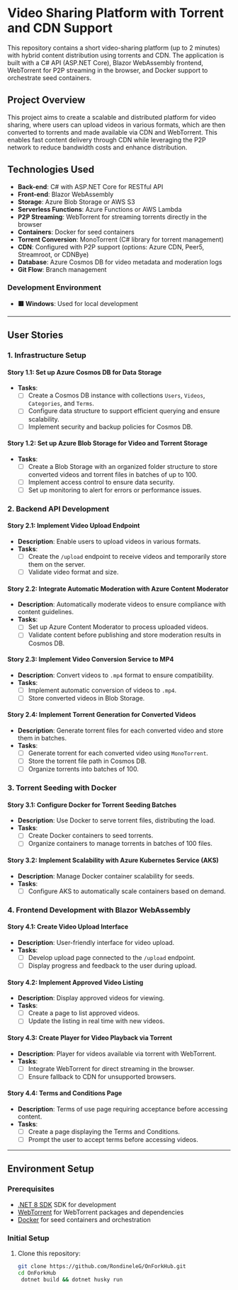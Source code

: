 # Video Sharing Platform with Torrent and CDN Support

This repository contains a short video-sharing platform (up to 2 minutes) with hybrid content distribution using torrents and CDN. The application is built with a C# API (ASP.NET Core), Blazor WebAssembly frontend, WebTorrent for P2P streaming in the browser, and Docker support to orchestrate seed containers.

## Project Overview

This project aims to create a scalable and distributed platform for video sharing, where users can upload videos in various formats, which are then converted to torrents and made available via CDN and WebTorrent. This enables fast content delivery through CDN while leveraging the P2P network to reduce bandwidth costs and enhance distribution.

## Technologies Used

- **Back-end**: C# with ASP.NET Core for RESTful API
- **Front-end**: Blazor WebAssembly
- **Storage**: Azure Blob Storage or AWS S3
- **Serverless Functions**: Azure Functions or AWS Lambda
- **P2P Streaming**: WebTorrent for streaming torrents directly in the browser
- **Containers**: Docker for seed containers
- **Torrent Conversion**: MonoTorrent (C# library for torrent management)
- **CDN**: Configured with P2P support (options: Azure CDN, Peer5, Streamroot, or CDNBye)
- **Database**: Azure Cosmos DB for video metadata and moderation logs
- **Git Flow**: Branch management

 ### Development Environment
- **🟥 Windows**: Used for local development

---

## User Stories

### 1. Infrastructure Setup

#### Story 1.1: Set up Azure Cosmos DB for Data Storage
- **Tasks**:
  - [ ] Create a Cosmos DB instance with collections `Users`, `Videos`, `Categories`, and `Terms`.
  - [ ] Configure data structure to support efficient querying and ensure scalability.
  - [ ] Implement security and backup policies for Cosmos DB.

#### Story 1.2: Set up Azure Blob Storage for Video and Torrent Storage
- **Tasks**:
  - [ ] Create a Blob Storage with an organized folder structure to store converted videos and torrent files in batches of up to 100.
  - [ ] Implement access control to ensure data security.
  - [ ] Set up monitoring to alert for errors or performance issues.

### 2. Backend API Development

#### Story 2.1: Implement Video Upload Endpoint
- **Description**: Enable users to upload videos in various formats.
- **Tasks**:
  - [ ] Create the `/upload` endpoint to receive videos and temporarily store them on the server.
  - [ ] Validate video format and size.

#### Story 2.2: Integrate Automatic Moderation with Azure Content Moderator
- **Description**: Automatically moderate videos to ensure compliance with content guidelines.
- **Tasks**:
  - [ ] Set up Azure Content Moderator to process uploaded videos.
  - [ ] Validate content before publishing and store moderation results in Cosmos DB.

#### Story 2.3: Implement Video Conversion Service to MP4
- **Description**: Convert videos to `.mp4` format to ensure compatibility.
- **Tasks**:
  - [ ] Implement automatic conversion of videos to `.mp4`.
  - [ ] Store converted videos in Blob Storage.

#### Story 2.4: Implement Torrent Generation for Converted Videos
- **Description**: Generate torrent files for each converted video and store them in batches.
- **Tasks**:
  - [ ] Generate torrent for each converted video using `MonoTorrent`.
  - [ ] Store the torrent file path in Cosmos DB.
  - [ ] Organize torrents into batches of 100.

### 3. Torrent Seeding with Docker

#### Story 3.1: Configure Docker for Torrent Seeding Batches
- **Description**: Use Docker to serve torrent files, distributing the load.
- **Tasks**:
  - [ ] Create Docker containers to seed torrents.
  - [ ] Organize containers to manage torrents in batches of 100 files.

#### Story 3.2: Implement Scalability with Azure Kubernetes Service (AKS)
- **Description**: Manage Docker container scalability for seeds.
- **Tasks**:
  - [ ] Configure AKS to automatically scale containers based on demand.

### 4. Frontend Development with Blazor WebAssembly

#### Story 4.1: Create Video Upload Interface
- **Description**: User-friendly interface for video upload.
- **Tasks**:
  - [ ] Develop upload page connected to the `/upload` endpoint.
  - [ ] Display progress and feedback to the user during upload.

#### Story 4.2: Implement Approved Video Listing
- **Description**: Display approved videos for viewing.
- **Tasks**:
  - [ ] Create a page to list approved videos.
  - [ ] Update the listing in real time with new videos.

#### Story 4.3: Create Player for Video Playback via Torrent
- **Description**: Player for videos available via torrent with WebTorrent.
- **Tasks**:
  - [ ] Integrate WebTorrent for direct streaming in the browser.
  - [ ] Ensure fallback to CDN for unsupported browsers.

#### Story 4.4: Terms and Conditions Page
- **Description**: Terms of use page requiring acceptance before accessing content.
- **Tasks**:
  - [ ] Create a page displaying the Terms and Conditions.
  - [ ] Prompt the user to accept terms before accessing videos.

---

## Environment Setup

### Prerequisites

- [.NET 8 SDK](https://dotnet.microsoft.com/download/dotnet/8.0) SDK for development
- [WebTorrent](https://webtorrent.io/) for WebTorrent packages and dependencies
- [Docker](https://www.docker.com/) for seed containers and orchestration

### Initial Setup

1. Clone this repository:
   ```bash
   git clone https://github.com/RondineleG/OnForkHub.git
   cd OnForkHub
    dotnet build && dotnet husky run
